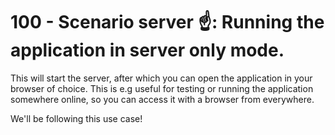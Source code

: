 # 100 - Scenario server ☝️: Running the application in server only mode.

This will start the server, after which you can open the application in your browser of choice. This is e.g useful for testing or running the application somewhere online, so you can access it with a browser from everywhere.

We'll be following this use case!
